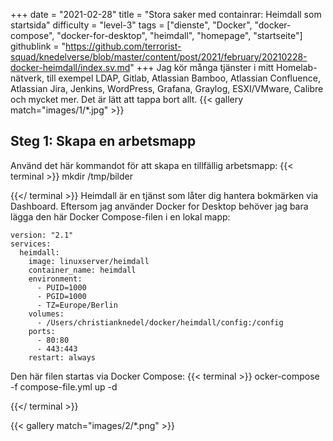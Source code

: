 +++
date = "2021-02-28"
title = "Stora saker med containrar: Heimdall som startsida"
difficulty = "level-3"
tags = ["dienste", "Docker", "docker-compose", "docker-for-desktop", "heimdall", "homepage", "startseite"]
githublink = "https://github.com/terrorist-squad/knedelverse/blob/master/content/post/2021/february/20210228-docker-heimdall/index.sv.md"
+++
Jag kör många tjänster i mitt Homelab-nätverk, till exempel LDAP, Gitlab, Atlassian Bamboo, Atlassian Confluence, Atlassian Jira, Jenkins, WordPress, Grafana, Graylog, ESXI/VMware, Calibre och mycket mer. Det är lätt att tappa bort allt.
{{< gallery match="images/1/*.jpg" >}}

## Steg 1: Skapa en arbetsmapp
Använd det här kommandot för att skapa en tillfällig arbetsmapp:
{{< terminal >}}
mkdir /tmp/bilder

{{</ terminal >}}
Heimdall är en tjänst som låter dig hantera bokmärken via Dashboard. Eftersom jag använder Docker for Desktop behöver jag bara lägga den här Docker Compose-filen i en lokal mapp:
```
version: "2.1"
services:
  heimdall:
    image: linuxserver/heimdall
    container_name: heimdall
    environment:
      - PUID=1000
      - PGID=1000
      - TZ=Europe/Berlin
    volumes:
      - /Users/christianknedel/docker/heimdall/config:/config
    ports:
      - 80:80
      - 443:443
    restart: always

```
Den här filen startas via Docker Compose:
{{< terminal >}}
ocker-compose -f compose-file.yml up -d

{{</ terminal >}}

{{< gallery match="images/2/*.png" >}}

